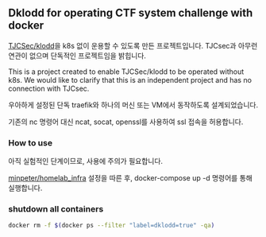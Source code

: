 ## Dklodd for operating CTF system challenge with docker

[TJCSec/klodd](https://github.com/TJCSec/klodd)을 k8s 없이 운용할 수 있도록 만든 프로젝트입니다.
TJCsec과 아무런 연관이 없으며 단독적인 프로젝트임을 밝힙니다.

This is a project created to enable TJCSec/klodd to be operated without k8s.
We would like to clarify that this is an independent project and has no connection with TJCsec.

우아하게 설정된 단독 traefik와 하나의 머신 또는 VM에서 동작하도록 설계되었습니다.

기존의 nc 명령어 대신 ncat, socat, openssl를 사용하여 ssl 접속을 허용합니다.

### How to use

아직 실험적인 단계이므로, 사용에 주의가 필요합니다.

[minpeter/homelab_infra](https://github.com/minpeter/homelab_infra) 설정을 따른 후, docker-compose up -d 명령어를 통해 실행합니다.

### shutdown all containers

```bash
docker rm -f $(docker ps --filter "label=dklodd=true" -qa)
```
